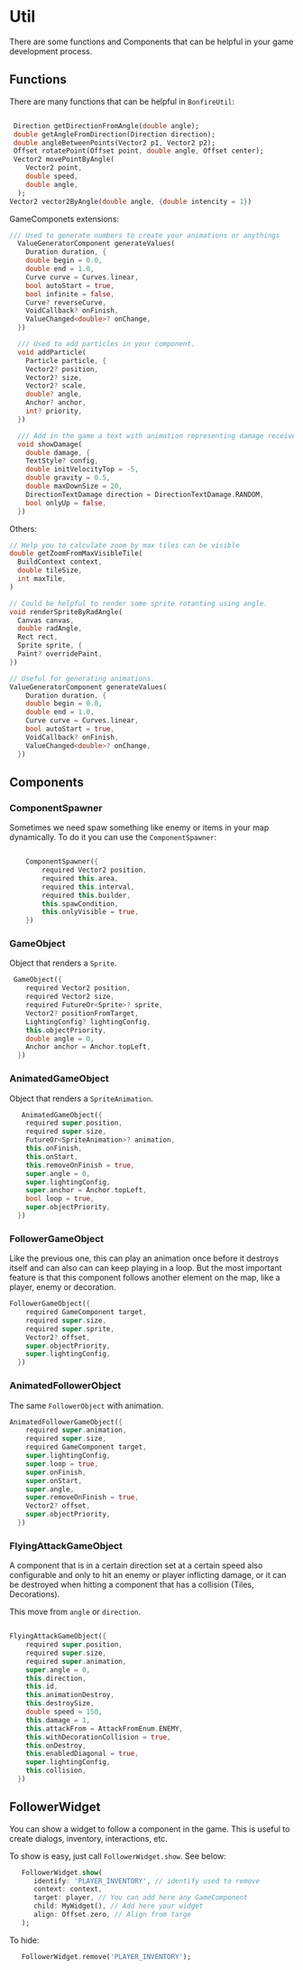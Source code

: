 # Util

There are some functions and Components that can be helpful in your game development process.

## Functions

There are many functions that can be helpful in `BonfireUtil`:

```dart

 Direction getDirectionFromAngle(double angle);
 double getAngleFromDirection(Direction direction);
 double angleBetweenPoints(Vector2 p1, Vector2 p2);
 Offset rotatePoint(Offset point, double angle, Offset center);
 Vector2 movePointByAngle(
    Vector2 point,
    double speed,
    double angle,
  );
Vector2 vector2ByAngle(double angle, {double intencity = 1})

```

GameComponets extensions:

```dart
/// Used to generate numbers to create your animations or anythings
  ValueGeneratorComponent generateValues(
    Duration duration, {
    double begin = 0.0,
    double end = 1.0,
    Curve curve = Curves.linear,
    bool autoStart = true,
    bool infinite = false,
    Curve? reverseCurve,
    VoidCallback? onFinish,
    ValueChanged<double>? onChange,
  })

  /// Used to add particles in your component.
  void addParticle(
    Particle particle, {
    Vector2? position,
    Vector2? size,
    Vector2? scale,
    double? angle,
    Anchor? anchor,
    int? priority,
  })

  /// Add in the game a text with animation representing damage received
  void showDamage(
    double damage, {
    TextStyle? config,
    double initVelocityTop = -5,
    double gravity = 0.5,
    double maxDownSize = 20,
    DirectionTextDamage direction = DirectionTextDamage.RANDOM,
    bool onlyUp = false,
  })

```

Others:

```dart
// Help you to calculate zoom by max tiles can be visible
double getZoomFromMaxVisibleTile(
  BuildContext context,
  double tileSize,
  int maxTile,
)

// Could be helpful to render some sprite rotanting using angle.
void renderSpriteByRadAngle(
  Canvas canvas,
  double radAngle,
  Rect rect,
  Sprite sprite, {
  Paint? overridePaint,
})

// Useful for generating animations.
ValueGeneratorComponent generateValues(
    Duration duration, {
    double begin = 0.0,
    double end = 1.0,
    Curve curve = Curves.linear,
    bool autoStart = true,
    VoidCallback? onFinish,
    ValueChanged<double>? onChange,
  })

```


## Components


### ComponentSpawner

Sometimes we need spaw something like enemy or items in your map dynamically. To do it you can use the `ComponentSpawner`:

```dart

    ComponentSpawner({
        required Vector2 position,
        required this.area,
        required this.interval,
        required this.builder,
        this.spawCondition,
        this.onlyVisible = true,
    })


```


### GameObject

Object that renders a `Sprite`.


```dart
 GameObject({
    required Vector2 position,
    required Vector2 size,
    required FutureOr<Sprite>? sprite,
    Vector2? positionFromTarget,
    LightingConfig? lightingConfig,
    this.objectPriority,
    double angle = 0,
    Anchor anchor = Anchor.topLeft,
  })
```

### AnimatedGameObject

Object that renders a `SpriteAnimation`.

```dart
   AnimatedGameObject({
    required super.position,
    required super.size,
    FutureOr<SpriteAnimation>? animation,
    this.onFinish,
    this.onStart,
    this.removeOnFinish = true,
    super.angle = 0,
    super.lightingConfig,
    super.anchor = Anchor.topLeft,
    bool loop = true,
    super.objectPriority,
  })

```

### FollowerGameObject


Like the previous one, this can play an animation once before it destroys itself and can also can can keep playing in a loop. But the most important feature is that this component follows another element on the map, like a player, enemy or decoration.


```dart
FollowerGameObject({
    required GameComponent target,
    required super.size,
    required super.sprite,
    Vector2? offset,
    super.objectPriority,
    super.lightingConfig,
  })
```

### AnimatedFollowerObject

The same `FollowerObject` with animation.

```dart
AnimatedFollowerGameObject({
    required super.animation,
    required super.size,
    required GameComponent target,
    super.lightingConfig,
    super.loop = true,
    super.onFinish,
    super.onStart,
    super.angle,
    super.removeOnFinish = true,
    Vector2? offset,
    super.objectPriority,
  })
```



### FlyingAttackGameObject


A component that is in a certain direction set at a certain speed also configurable and only to hit an enemy or player inflicting damage, or it can be destroyed when hitting a component that has a collision (Tiles, Decorations).

This move from `angle` or `direction`.

```dart

FlyingAttackGameObject({
    required super.position,
    required super.size,
    required super.animation,
    super.angle = 0,
    this.direction,
    this.id,
    this.animationDestroy,
    this.destroySize,
    double speed = 150,
    this.damage = 1,
    this.attackFrom = AttackFromEnum.ENEMY,
    this.withDecorationCollision = true,
    this.onDestroy,
    this.enabledDiagonal = true,
    super.lightingConfig,
    this.collision,
  })

```

## FollowerWidget

You can show a widget to follow a component in the game. This is useful to create dialogs, inventory, interactions, etc.

To show is easy, just call `FollowerWidget.show`. See below:

```dart
   FollowerWidget.show(
      identify: 'PLAYER_INVENTORY', // identify used to remove
      context: context,
      target: player, // You can add here any GameComponent
      child: MyWidget(), // Add here your widget
      align: Offset.zero, // Align from targe
   );
```

To hide:

```dart
   FollowerWidget.remove('PLAYER_INVENTORY');
```



